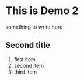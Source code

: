 # This is Demo 2

something to write here 

## Second title

1. first item
2. second item
3. third item